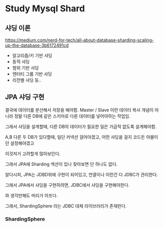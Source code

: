 # Study Mysql Shard

## 샤딩 이론
https://medium.com/nerd-for-tech/all-about-database-sharding-scaling-up-the-database-3b6172491cd
- 알고리즘/키 기반 샤딩
- 동적 샤딩
- 범위 기반 샤딩
- 엔터티 그룹 기반 샤딩
- 리전별 샤딩 등.. 

## JPA 샤딩 구현
결국에 데이터를 분산해서 저장을 해야함.
Master / Slave 이런 데이터 복사 개념이 아니라 
정말 다른 DB에 같은 스키마로 다른 데이터를 넣어야하는 작업임.

그래서 샤딩을 설계할때, 다른 DB의 데이터가 필요한 일은 가급적 없도록 설계해야함.

A,B 다른 두 DB가 있다할때, 
일단 커넥션 걸어야겠고,
어떤 샤딩을 걸지 코드든 야물이던 설정해야겠고

이것저거 고려할게 많아보인다.

그래서 JPA에 Sharding 섹션이 있나 찾아보면 단 하나도 없다.

알다시피, JPA는 JDBD위에 구현이 되어있고, 연결이나 이런건 다 JDBC가 관리한다.

그래서 JPA에서 샤딩을 구현하려면, JDBC에서 샤딩을 구현해야한다.

와 생각만해도 머리가 아프다.

그래서, ShardingSphere 라는 JDBC 대체 라이브러리가 존재한다.

### ShardingSphere
